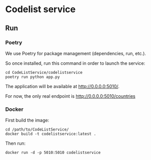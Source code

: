 # Codelist service

## Run

### Poetry

We use Poetry for package management (dependencies, run, etc.).

So once installed, run this command in order to launch the service:

```
cd CodeListService/codelistservice
poetry run python app.py
```

The application will be available at http://0.0.0.0:5010/.

For now, the only real endpoint is http://0.0.0.0:5010/countries

### Docker

First build the image:

```
cd /path/to/CodeListService/
docker build -t codelistservice:latest .
```

Then run:

```
docker run -d -p 5010:5010 codelistservice
```
